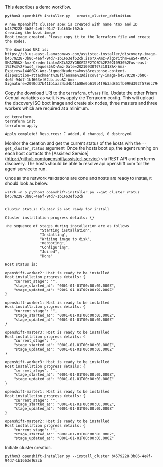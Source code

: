 This describes a demo workflow.


```
python3 openshift-installer.py --create_cluster_definition

A new OpenShift cluster spec is created with name ntnx and ID b4579228-3b86-4e6f-94d7-1b1663ef62cb
Creating the boot image
Boot image created. Please copy it to the Terraform file and create the nodes.

The download URI is: 
https://s3.us-east-1.amazonaws.com/assisted-installer/discovery-image-b4579228-3b86-4e6f-94d7-1b1663ef62cb.iso?X-Amz-Algorithm=AWS4-HMAC-SHA256&X-Amz-Credential=AKIA52ZYGBOVI2P2TOEQ%2F20210930%2Fus-east-1%2Fs3%2Faws4_request&X-Amz-Date=20210930T073101Z&X-Amz-Expires=14400&X-Amz-SignedHeaders=host&response-content-disposition=attachment%3Bfilename%3Ddiscovery-image-b4579228-3b86-4e6f-94d7-1b1663ef62cb.iso&X-Amz-Signature=2090dd7b411b1aa34ad4b41b80e0b619c4f9b3ad861fb090d392f5756c794280
```


Copy the download URI to the `terraform.tfvars` file. Update the other Prism Central variables as well.
Now apply the Terraform config. This will upload the discovery ISO boot image and create six nodes, three masters and three workers which are required at a minimum.
  
```
cd terraform 
terraform init
terraform apply

Apply complete! Resources: 7 added, 0 changed, 0 destroyed.
```


Monitor the creation and get the current status of the hosts with the `--get_cluster_status` argument. Once the hosts boot up, the agent running on each host contacts the [Assisted Service] (https://github.com/openshift/assisted-service) via REST API and performs discovery.
The hosts should be able to resolve api.openshift.com for the agent service to run.


Once all the network validations are done and hosts are ready to install, it should look as below.

```
watch -n 5 python3 openshift-installer.py --get_cluster_status b4579228-3b86-4e6f-94d7-1b1663ef62cb 


Cluster status: Cluster is not ready for install

Cluster installation progress details: {}

The sequence of stages during installation are as follows:
                "Starting installation",
                "Installing",
                "Writing image to disk",
                "Rebooting",
                "Configuring",
                "Joined",
                "Done"

Host status is:

openshift-worker2: Host is ready to be installed
Host installation progress details: {
    "current_stage": "",
    "stage_started_at": "0001-01-01T00:00:00.000Z",
    "stage_updated_at": "0001-01-01T00:00:00.000Z"
}

openshift-worker1: Host is ready to be installed
Host installation progress details: {
    "current_stage": "",
    "stage_started_at": "0001-01-01T00:00:00.000Z",
    "stage_updated_at": "0001-01-01T00:00:00.000Z"
}

openshift-master3: Host is ready to be installed
Host installation progress details: {
    "current_stage": "",
    "stage_started_at": "0001-01-01T00:00:00.000Z",
    "stage_updated_at": "0001-01-01T00:00:00.000Z"
}

openshift-worker3: Host is ready to be installed
Host installation progress details: {
    "current_stage": "",
    "stage_started_at": "0001-01-01T00:00:00.000Z",
    "stage_updated_at": "0001-01-01T00:00:00.000Z"
}

openshift-master1: Host is ready to be installed
Host installation progress details: {
    "current_stage": "",
    "stage_started_at": "0001-01-01T00:00:00.000Z",
    "stage_updated_at": "0001-01-01T00:00:00.000Z"
}

openshift-master2: Host is ready to be installed
Host installation progress details: {
    "current_stage": "",
    "stage_started_at": "0001-01-01T00:00:00.000Z",
    "stage_updated_at": "0001-01-01T00:00:00.000Z"

```

Initiate cluster creation.

```
python3 openshift-installer.py --install_cluster b4579228-3b86-4e6f-94d7-1b1663ef62cb
```


